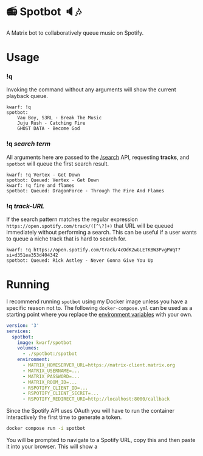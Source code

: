 
# :radio: Spotbot :speaker::notes:

A Matrix bot to collaboratively queue music on Spotify.

# Usage

### !q

Invoking the command without any arguments will show the current playback queue.

```
kwarf: !q
spotbot:
    Vau Boy, S3RL - Break The Music
    Juju Rush - Catching Fire
    GHOST DATA - Become God
```

### !q _search term_

All arguments here are passed to the
[/search](https://developer.spotify.com/documentation/web-api/reference/#/operations/search) API, requesting **tracks**,
and `spotbot` will queue the first search result.

```
kwarf: !q Vertex - Get Down
spotbot: Queued: Vertex - Get Down
kwarf: !q fire and flames
spotbot: Queued: DragonForce - Through The Fire And Flames
```

### !q _track-URL_

If the search pattern matches the regular expression `https://open.spotify.com/track/([^\?]+)` that URL will be queued
immediately without performing a search. This can be useful if a user wants to queue a niche track that is hard to
search for.

```
kwarf: !q https://open.spotify.com/track/4cOdK2wGLETKBW3PvgPWqT?si=d351ea353d404342
spotbot: Queued: Rick Astley - Never Gonna Give You Up
```

# Running

I recommend running `spotbot` using my Docker image unless you have a specific reason not to. The following
`docker-compose.yml` can be used as a starting point where you replace the
[environment variables](#environment-variables) with your own.

```yml
version: '3'
services:
  spotbot:
    image: kwarf/spotbot
    volumes:
      - ./spotbot:/spotbot
    environment:
      - MATRIX_HOMESERVER_URL=https://matrix-client.matrix.org
      - MATRIX_USERNAME=...
      - MATRIX_PASSWORD=...
      - MATRIX_ROOM_ID=...
      - RSPOTIFY_CLIENT_ID=...
      - RSPOTIFY_CLIENT_SECRET=...
      - RSPOTIFY_REDIRECT_URI=http://localhost:8000/callback
```

Since the Spotify API uses OAuth you will have to run the container interactively the first time to generate a token.

```sh
docker compose run -i spotbot
```

You will be prompted to navigate to a Spotify URL, copy this and then paste it into your browser. This will show a